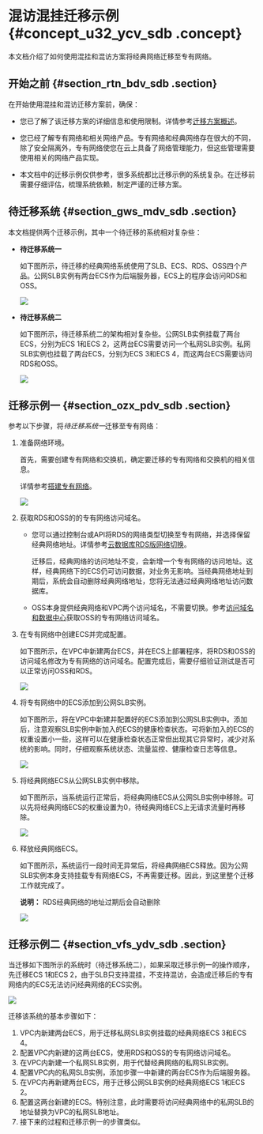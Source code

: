 # 混访混挂迁移示例 {#concept_u32_ycv_sdb .concept}

本文档介绍了如何使用混挂和混访方案将经典网络迁移至专有网络。

## 开始之前 {#section_rtn_bdv_sdb .section}

在开始使用混挂和混访迁移方案前，确保：

-   您已了解了该迁移方案的详细信息和使用限制。详情参考[迁移方案概述](intl.zh-CN/最佳实践/经典网络迁移到VPC/迁移方案概述.md#)。

-   您已经了解专有网络和相关网络产品。专有网络和经典网络存在很大的不同，除了安全隔离外，专有网络使您在云上具备了网络管理能力，但这些管理需要使用相关的网络产品实现。

-   本文档中的迁移示例仅供参考，很多系统都比迁移示例的系统复杂。在迁移前需要仔细评估，梳理系统依赖，制定严谨的迁移方案。


## 待迁移系统 {#section_gws_mdv_sdb .section}

本文档提供两个迁移示例，其中一个待迁移的系统相对复杂些：

-   **待迁移系统一**

    如下图所示，待迁移的经典网络系统使用了SLB、ECS、RDS、OSS四个产品。公网SLB实例有两台ECS作为后端服务器，ECS上的程序会访问RDS和OSS。

    ![](http://static-aliyun-doc.oss-cn-hangzhou.aliyuncs.com/assets/img/2465/1543980179845_zh-CN.png)

-   **待迁移系统二**

    如下图所示，待迁移系统二的架构相对复杂些。公网SLB实例挂载了两台ECS，分别为ECS 1和ECS 2，这两台ECS需要访问一个私网SLB实例。私网SLB实例也挂载了两台ECS，分别为ECS 3和ECS 4，而这两台ECS需要访问RDS和OSS。

    ![](http://static-aliyun-doc.oss-cn-hangzhou.aliyuncs.com/assets/img/2465/1543980179846_zh-CN.png)


## 迁移示例一 {#section_ozx_pdv_sdb .section}

参考以下步骤，将*待迁移系统一*迁移至专有网络：

1.  准备网络环境。

    首先，需要创建专有网络和交换机，确定要迁移的专有网络和交换机的相关信息。

    详情参考[搭建专有网络](../../../../intl.zh-CN/快速入门/搭建专有网络.md#)。

    ![](http://static-aliyun-doc.oss-cn-hangzhou.aliyuncs.com/assets/img/2465/1543980179847_zh-CN.png)

2.  获取RDS和OSS的的专有网络访问域名。
    -   您可以通过控制台或API将RDS的网络类型切换至专有网络，并选择保留经典网络地址。详情参考[云数据库RDS版网络切换](intl.zh-CN/最佳实践/经典网络迁移到VPC/云数据库混访/云数据库RDS版网络切换.md#)。

        迁移后，经典网络的访问地址不变，会新增一个专有网络的访问地址。这样，经典网络下的ECS仍可访问数据，对业务无影响。当经典网络地址到期后，系统会自动删除经典网络地址，您将无法通过经典网络地址访问数据库。

    -   OSS本身提供经典网络和VPC两个访问域名，不需要切换。参考[访问域名和数据中心](../../../../intl.zh-CN/开发指南/访问域名（Endpoint）/访问域名和数据中心.md#)获取OSS的专有网络访问域名。

3.  在专有网络中创建ECS并完成配置。

    如下图所示，在VPC中新建两台ECS，并在ECS上部署程序，将RDS和OSS的访问域名修改为专有网络的访问域名。配置完成后，需要仔细验证测试是否可以正常访问OSS和RDS。

    ![](http://static-aliyun-doc.oss-cn-hangzhou.aliyuncs.com/assets/img/2465/1543980179848_zh-CN.png)

4.  将专有网络中的ECS添加到公网SLB实例。

    如下图所示，将在VPC中新建并配置好的ECS添加到公网SLB实例中。添加后，注意观察SLB实例中新加入的ECS的健康检查状态。可将新加入的ECS的权重设置小一些，这样可以在健康检查状态正常但出现其它异常时，减少对系统的影响。同时，仔细观察系统状态、流量监控、健康检查日志等信息。

    ![](http://static-aliyun-doc.oss-cn-hangzhou.aliyuncs.com/assets/img/2465/1543980179849_zh-CN.png)

5.  将经典网络ECS从公网SLB实例中移除。

    如下图所示，当系统运行正常后，将经典网络ECS从公网SLB实例中移除。可以先将经典网络ECS的权重设置为0，待经典网络ECS上无请求流量时再移除。

    ![](http://static-aliyun-doc.oss-cn-hangzhou.aliyuncs.com/assets/img/2465/1543980179850_zh-CN.png)

6.  释放经典网络ECS。

    如下图所示，系统运行一段时间无异常后，将经典网络ECS释放。因为公网SLB实例本身支持挂载专有网络ECS，不再需要迁移。因此，到这里整个迁移工作就完成了。

    **说明：** RDS经典网络的地址过期后会自动删除

    ![](http://static-aliyun-doc.oss-cn-hangzhou.aliyuncs.com/assets/img/2465/1543980179851_zh-CN.png)


## 迁移示例二 {#section_vfs_ydv_sdb .section}

当迁移如下图所示的系统时（待迁移系统二），如果采取迁移示例一的操作顺序，先迁移ECS 1和ECS 2，由于SLB只支持混挂，不支持混访，会造成迁移后的专有网络内的ECS无法访问经典网络的ECS实例。

![](http://static-aliyun-doc.oss-cn-hangzhou.aliyuncs.com/assets/img/2465/1543980179846_zh-CN.png)

迁移该系统的基本步骤如下：

1.  VPC内新建两台ECS，用于迁移私网SLB实例挂载的经典网络ECS 3和ECS 4。
2.  配置VPC内新建的这两台ECS，使用RDS和OSS的专有网络访问域名。
3.  在VPC内新建一个私网SLB实例，用于代替经典网络的私网SLB实例。
4.  配置VPC内的私网SLB实例，添加步骤一中新建的两台ECS作为后端服务器。
5.  在VPC内再新建两台ECS，用于迁移公网SLB实例的经典网络ECS 1和ECS 2。
6.  配置这两台新建的ECS。特别注意，此时需要将访问经典网络中的私网SLB的地址替换为VPC的私网SLB地址。
7.  接下来的过程和迁移示例一的步骤类似。

